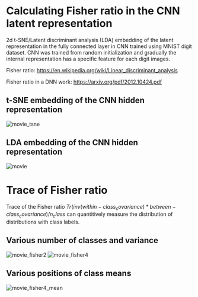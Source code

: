# Calculating Fisher ratio in the CNN latent representation
2d t-SNE/Latent discriminant analysis (LDA) embedding of the latent representation in the fully connected layer in CNN trained using MNIST digit dataset. CNN was trained from random initialization and gradually the internal representation has a specific feature for each digit images.

Fisher ratio: https://en.wikipedia.org/wiki/Linear_discriminant_analysis

Fisher ratio in a DNN work: https://arxiv.org/pdf/2012.10424.pdf

## t-SNE embedding of the CNN hidden representation
![movie_tsne](https://user-images.githubusercontent.com/1684732/151492801-8ee759d9-ab92-4a1e-8b13-2d7b05e5b501.gif)

## LDA embedding of the CNN hidden representation
![movie](https://user-images.githubusercontent.com/1684732/151492496-151e9e1d-4442-4299-8ade-32d6f9e42305.gif)

# Trace of Fisher ratio
Trace of the Fisher ratio $Tr(inv(within-class_covariance) * between-class_covariance) / n_class$ can quantitively measure the distribution of distributions with class labels.  

## Various number of classes and variance
![movie_fisher2](https://user-images.githubusercontent.com/1684732/151509620-29e52e4c-dfb3-43fa-9a82-6ca9b80fd3fd.gif)
![movie_fisher4](https://user-images.githubusercontent.com/1684732/151509629-9c6da500-3910-4632-bd47-758ad2c81734.gif)

## Various positions of class means
![movie_fisher4_mean](https://user-images.githubusercontent.com/1684732/151520028-75c5a37e-c8d6-44b4-8217-6d7c3b691973.gif)
